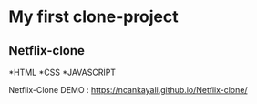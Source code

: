 # My first clone-project

## Netflix-clone 

*HTML
*CSS
*JAVASCRİPT

Netflix-Clone DEMO : https://ncankayali.github.io/Netflix-clone/
